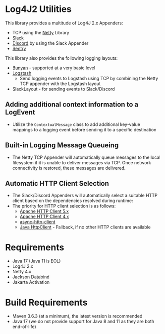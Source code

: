 # Log4J2 Utilities
This library provides a multitude of Log4J 2.x Appenders:
- TCP using the [Netty](https://netty.io/) Library
- [Slack](https://slack.com/)
- [Discord](https://discord.com/) by using the Slack Appender
- [Sentry](https://sentry.io/)

This library also provides the following logging layouts:
- [Bunyan](https://github.com/trentm/node-bunyan) - supported at a very basic level
- [Logstash](https://www.elastic.co/logstash)
  - Send logging events to Logstash using TCP by combining the Netty TCP appender with the Logstash layout
- SlackLayout - for sending events to Slack/Discord

## Adding additional context information to a LogEvent
- Utilize the `ContextualMessage` class to add additional key-value mappings to a logging event before sending it to a specific destination

## Built-in Logging Message Queueing
- The Netty TCP Appender will automatically queue messages to the local filesystem if it is unable to deliver messages via TCP. Once network connectivity is restored, these messages are delivered.

## Automatic HTTP Client Selection
- The Slack/Discord Appenders will automatically select a suitable HTTP client based on the dependencies resolved during runtime:
- The priority for HTTP client selection is as follows:
  - [Apache HTTP Client 5.x](https://hc.apache.org/httpcomponents-client-5.3.x/index.html)
  - [Apache HTTP Client 4.x](https://hc.apache.org/httpcomponents-client-4.5.x/index.html)
  - [async-http-client](https://github.com/AsyncHttpClient/async-http-client)
  - [Java HttpClient](https://docs.oracle.com/en/java/javase/11/docs/api/java.net.http/java/net/http/HttpClient.html) - Fallback, if no other HTTP clients are available

# Requirements
- Java 17 (Java 11 is EOL)
- Log4J 2.x
- Netty 4.x
- Jackson Databind
- Jakarta Activation

# Build Requirements
- Maven 3.6.3 (at a minimum), the latest version is recommended
- Java 17 (we do not provide support for Java 8 and 11 as they are both end-of-life)
